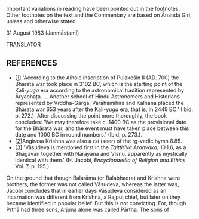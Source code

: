 Important variations in reading have been pointed out in the footnotes. Other footnotes on the text and the Commentary are based on Ānanda Giri, unless and otherwise stated.

31 August 1983 (Janmāsṭamī)

TRANSLATOR

## REFERENCES

- [[1](#page--1-0)] 'According to the Aihole inscription of Pulakeśin II (AD. 700) the Bhārata war took place in 3102 BC, which is the starting point of the Kali-*yuga* era according to the astronomical tradition represented by Āryabhaṭa. … Another school of Hindu Astronomers and Historians represented by Vrddha-Garga, Varāhamihira and Kalhana placed the Bhārata war 653 years after the Kali-*yuga* era, that is, in 2449 BC.' (Ibid. p. 272.). After discussing the point more thoroughly, the book concludes: 'We may therefore take c. 1400 BC as the provisional date for the Bhārata war, and the event must have taken place between this date and 1000 BC in round numbers.' (Ibid. p. 273.).
- [[2](#page--1-1)]Āngirasa Krishna was also a *rsi* (seer) of the rg-vedic hymn 8.85.
- [[3](#page--1-2)] 'Vāsudeva is mentioned first in the *Taittirīya Aranyaka*, 10.1.6, as a Bhagavān together with Nārāyana and Visnu, apparently as mystically identical with them.' (H. Jacobi, *Encyclopaedia of Religion and Ethics*, Vol. 7, p. 195.)

On the ground that though Balarāma (or Balabhadra) and Krishna were brothers, the former was not called Vāsudeva, whereas the latter was, Jacobi concludes that in earlier days Vāsudeva considered as an incarnation was different from Krishna, a Rajput chief, but later on they became identified in popular belief. But this is not convicting. For, though Prthā had three sons, Arjuna alone was called Pārtha. The sons of